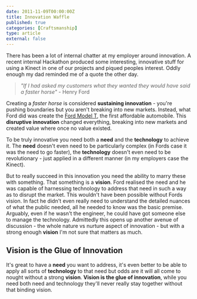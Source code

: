 ```yaml
---
date: 2011-11-09T00:00:00Z
title: Innovation Waffle
published: true
categories: [Craftsmanship]
type: article
external: false
---
```

There has been a lot of internal chatter at my employer around innovation.  A recent internal Hackathon produced some interesting, innovative stuff for using a Kinect in one of our projects and piqued peoples interest.  Oddly enough my dad reminded me of a quote the other day.

<!--more-->

> _"If I had asked my customers what they wanted they would have said a faster horse"_ - Henry Ford

Creating a _faster horse_ is considered __sustaining innovation__ - you're pushing boundaries but you aren't breaking into new markets.  Instead, what Ford did was create the [Ford Model T](http://en.wikipedia.org/wiki/Ford_Model_T), the first affordable automobile.  This __disruptive innovation__ changed everything, breaking into new markets and created value where once no value existed.

To be truly innovative you need both a __need__ and the __technology__ to achieve it.  The __need__ doesn't even need to be particularly complex (in Fords case it was the need to go faster), the __technology__ doesn't even need to be revolutionary - just applied in a different manner (in my employers case the Kinect).

But to really succeed in this innovation you need the ability to marry these with something.  That something is a __vision__.  Ford realised the need and he was capable of harnessing technology to address that need in such a way as to disrupt the market.  This wouldn't have been possible without Fords vision.  In fact he didn't even really need to understand the detailed nuances of what the public needed, all he needed to know was the basic premise.  Arguably, even if he wasn't the engineer, he could have got someone else to manage the technology.  Admittedly this opens up another avenue of discussion - the whole nature vs nurture aspect of innovation - but with a strong enough __vision__ I'm not sure that matters as much.

## Vision is the Glue of Innovation

It's great to have a __need__ you want to address, it's even better to be able to apply all sorts of __technology__ to that need but odds are it will all come to nought without a strong __vision__.  __Vision is the glue of innovation__, while you need both need and technology they'll never really stay together without that binding vision.